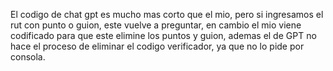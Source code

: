 El codigo de chat gpt es mucho mas corto que el mio, pero si ingresamos el rut con punto o guion, este vuelve a preguntar, en cambio el mio viene codificado para que este elimine los puntos y guion, ademas el de GPT no hace el proceso de eliminar el codigo verificador, ya que no lo pide por consola.